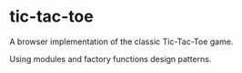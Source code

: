 # tic-tac-toe
A browser implementation of the classic Tic-Tac-Toe game.

Using modules and factory functions design patterns.
